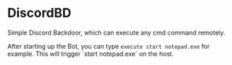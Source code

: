 # DiscordBD
Simple Discord Backdoor, which can execute any cmd command remotely.

After starting up the Bot, you can type `execute start notepad.exe` for example. This will trigger ´start notepad.exe´ on the host.
